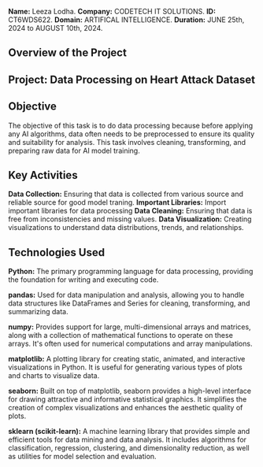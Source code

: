**Name:** Leeza Lodha.
**Company:** CODETECH IT SOLUTIONS.
**ID:** CT6WDS622.
**Domain:** ARTIFICAL INTELLIGENCE.
**Duration:** JUNE 25th, 2024 to AUGUST 10th, 2024.


## Overview of the Project 

## Project: Data Processing on Heart Attack Dataset 

## Objective
The objective of this task is to do data processing because before applying any AI algorithms, data often needs to be preprocessed to ensure its quality and suitability for analysis. This task involves cleaning, transforming, and preparing raw data for AI model training.


## Key Activities 
**Data Collection:** Ensuring that data is collected from various source and reliable source for good model traning.
**Important Libraries:** Import important libraries for data processing 
**Data Cleaning:** Ensuring that data is free from inconsistencies and missing values.
**Data Visualization:** Creating visualizations to understand data distributions, trends, and relationships.


## Technologies Used 
**Python:** The primary programming language for data processing, providing the foundation for writing and executing code.

**pandas:** Used for data manipulation and analysis, allowing you to handle data structures like DataFrames and Series for cleaning, transforming, and summarizing data.

**numpy:** Provides support for large, multi-dimensional arrays and matrices, along with a collection of mathematical functions to operate on these arrays. It's often used for numerical computations and array manipulations.

**matplotlib:** A plotting library for creating static, animated, and interactive visualizations in Python. It is useful for generating various types of plots and charts to visualize data.

**seaborn:** Built on top of matplotlib, seaborn provides a high-level interface for drawing attractive and informative statistical graphics. It simplifies the creation of complex visualizations and enhances the aesthetic quality of plots.

**sklearn (scikit-learn):** A machine learning library that provides simple and efficient tools for data mining and data analysis. It includes algorithms for classification, regression, clustering, and dimensionality reduction, as well as utilities for model selection and evaluation.
